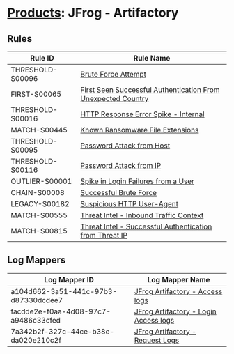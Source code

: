 # [Products](README.md): JFrog - Artifactory

## Rules

|Rule ID|Rule Name|
|----|----|
|THRESHOLD-S00096|[Brute Force Attempt](../rules/THRESHOLD-S00096.md)|
|FIRST-S00065|[First Seen Successful Authentication From Unexpected Country](../rules/FIRST-S00065.md)|
|THRESHOLD-S00016|[HTTP Response Error Spike - Internal](../rules/THRESHOLD-S00016.md)|
|MATCH-S00445|[Known Ransomware File Extensions](../rules/MATCH-S00445.md)|
|THRESHOLD-S00095|[Password Attack from Host](../rules/THRESHOLD-S00095.md)|
|THRESHOLD-S00116|[Password Attack from IP](../rules/THRESHOLD-S00116.md)|
|OUTLIER-S00001|[Spike in Login Failures from a User](../rules/OUTLIER-S00001.md)|
|CHAIN-S00008|[Successful Brute Force](../rules/CHAIN-S00008.md)|
|LEGACY-S00182|[Suspicious HTTP User-Agent](../rules/LEGACY-S00182.md)|
|MATCH-S00555|[Threat Intel - Inbound Traffic Context](../rules/MATCH-S00555.md)|
|MATCH-S00815|[Threat Intel - Successful Authentication from Threat IP](../rules/MATCH-S00815.md)|


## Log Mappers

|Log Mapper ID|Log Mapper Name|
|----|----|
|a104d662-3a51-441c-97b3-d87330dcdee7|[JFrog Artifactory - Access logs](../mappings/a104d662-3a51-441c-97b3-d87330dcdee7.md)|
|facdde2e-f0aa-4d08-97c7-a9486c33cfed|[JFrog Artifactory - Login Access logs](../mappings/facdde2e-f0aa-4d08-97c7-a9486c33cfed.md)|
|7a342b2f-327c-44ce-b38e-da020e210c2f|[JFrog Artifactory - Request Logs](../mappings/7a342b2f-327c-44ce-b38e-da020e210c2f.md)|


